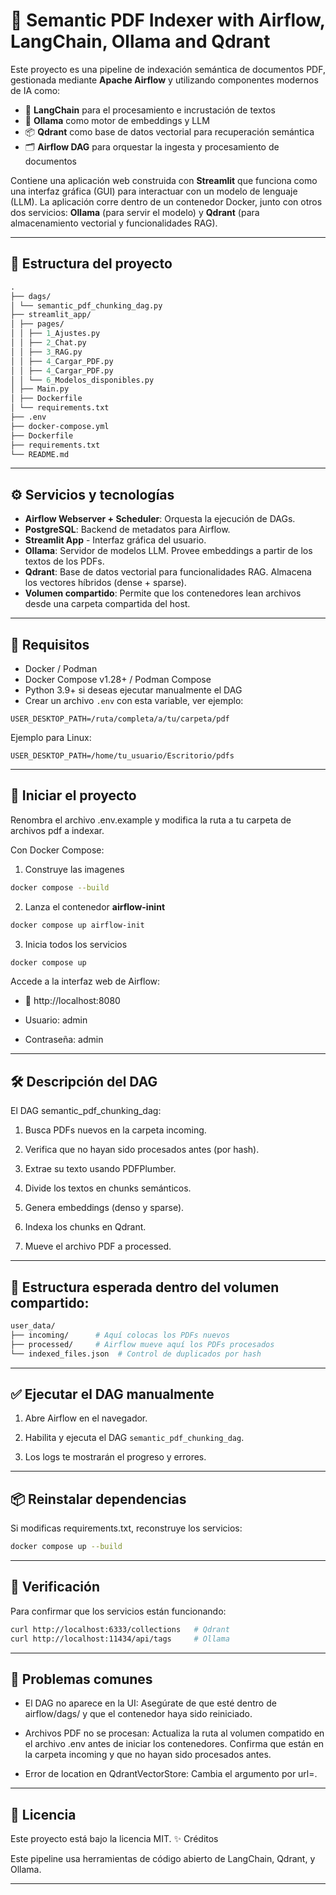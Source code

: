 # 🧠 Semantic PDF Indexer with Airflow, LangChain, Ollama and Qdrant

Este proyecto es una pipeline de indexación semántica de documentos PDF, gestionada mediante **Apache Airflow** y utilizando componentes modernos de IA como:

- 🦜 **LangChain** para el procesamiento e incrustación de textos
- 🤖 **Ollama** como motor de embeddings y LLM
- 📦 **Qdrant** como base de datos vectorial para recuperación semántica
- 🗂 **Airflow DAG** para orquestar la ingesta y procesamiento de documentos

Contiene una aplicación web construida con **Streamlit** que funciona como una interfaz gráfica (GUI) para interactuar con un modelo de lenguaje (LLM). La aplicación corre dentro de un contenedor Docker, junto con otros dos servicios: **Ollama** (para servir el modelo) y **Qdrant** (para almacenamiento vectorial y funcionalidades RAG).

---

## 📁 Estructura del proyecto
```graphql
.
├── dags/
│ └── semantic_pdf_chunking_dag.py
├── streamlit_app/
│ ├── pages/
│ │ ├── 1_Ajustes.py
│ │ ├── 2_Chat.py
│ │ ├── 3_RAG.py
│ │ ├── 4_Cargar_PDF.py
│ │ ├── 4_Cargar_PDF.py
│ │ └── 6_Modelos_disponibles.py
│ ├── Main.py
│ ├── Dockerfile
│ └── requirements.txt
├── .env
├── docker-compose.yml
├── Dockerfile
├── requirements.txt
└── README.md
```
---

## ⚙️ Servicios y tecnologías

- **Airflow Webserver + Scheduler**: Orquesta la ejecución de DAGs.
- **PostgreSQL**: Backend de metadatos para Airflow.
- **Streamlit App** - Interfaz gráfica del usuario.
- **Ollama**: Servidor de modelos LLM. Provee embeddings a partir de los textos de los PDFs.
- **Qdrant**: Base de datos vectorial para funcionalidades RAG. Almacena los vectores híbridos (dense + sparse).
- **Volumen compartido**: Permite que los contenedores lean archivos desde una carpeta compartida del host.

---

## 📄 Requisitos

- Docker / Podman
- Docker Compose v1.28+ / Podman Compose
- Python 3.9+ si deseas ejecutar manualmente el DAG
- Crear un archivo `.env` con esta variable, ver ejemplo:

```
USER_DESKTOP_PATH=/ruta/completa/a/tu/carpeta/pdf
```

Ejemplo para Linux:
```
USER_DESKTOP_PATH=/home/tu_usuario/Escritorio/pdfs
```
---

## 🚀 Iniciar el proyecto

Renombra el archivo .env.example y modifica la ruta a tu carpeta de archivos pdf a indexar.

Con Docker Compose:

1. Construye las imagenes
```bash
docker compose --build
```
2. Lanza el contenedor **airflow-inint** 
```bash
docker compose up airflow-init
```
3. Inicia todos los servicios 
```bash
docker compose up
```
Accede a la interfaz web de Airflow:

- 📍 http://localhost:8080

- Usuario: admin

- Contraseña: admin

---

## 🛠️ Descripción del DAG

El DAG semantic_pdf_chunking_dag:

1. Busca PDFs nuevos en la carpeta incoming.

2. Verifica que no hayan sido procesados antes (por hash).

3. Extrae su texto usando PDFPlumber.

4. Divide los textos en chunks semánticos.

5. Genera embeddings (denso y sparse).

6. Indexa los chunks en Qdrant.

7. Mueve el archivo PDF a processed.

---

## 📂 Estructura esperada dentro del volumen compartido:
```graphql
user_data/
├── incoming/      # Aquí colocas los PDFs nuevos
├── processed/     # Airflow mueve aquí los PDFs procesados
└── indexed_files.json  # Control de duplicados por hash
```
---

## ✅ Ejecutar el DAG manualmente

1. Abre Airflow en el navegador.

2. Habilita y ejecuta el DAG ```semantic_pdf_chunking_dag```.

3. Los logs te mostrarán el progreso y errores.

---

## 📦 Reinstalar dependencias

Si modificas requirements.txt, reconstruye los servicios:
```bash
docker compose up --build
```
---

## 🧪 Verificación

Para confirmar que los servicios están funcionando:
```bash
curl http://localhost:6333/collections   # Qdrant
curl http://localhost:11434/api/tags     # Ollama
```
---

## 🧹 Problemas comunes

- El DAG no aparece en la UI: Asegúrate de que esté dentro de airflow/dags/ y que el contenedor haya sido reiniciado.

- Archivos PDF no se procesan: Actualiza la ruta al volumen compatido en el archivo .env antes de iniciar los contenedores. Confirma que están en la carpeta incoming y que no hayan sido procesados antes.

- Error de location en QdrantVectorStore: Cambia el argumento por url=.

---

## 📜 Licencia

Este proyecto está bajo la licencia MIT.
✨ Créditos

Este pipeline usa herramientas de código abierto de LangChain, Qdrant, y Ollama.

---
